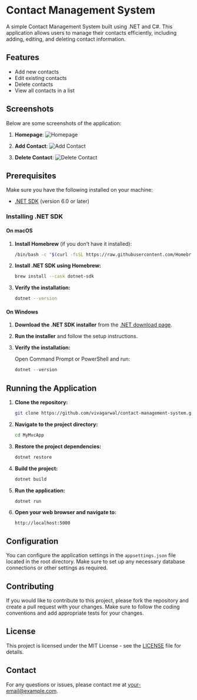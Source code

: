 # Contact Management System

A simple Contact Management System built using .NET and C#. This application allows users to manage their contacts efficiently, including adding, editing, and deleting contact information.

## Features

- Add new contacts
- Edit existing contacts
- Delete contacts
- View all contacts in a list

## Screenshots

Below are some screenshots of the application:

1. **Homepage**: 
   ![Homepage](screenshorts/Screenshot%202024-09-03%20at%2012.01.25 PM.png)

2. **Add Contact**: 
   ![Add Contact](screenshorts/Screenshot%202024-09-03%20at%2011.58.12 AM.png)

3. **Delete Contact**: 
   ![Delete Contact](screenshorts/Screenshot%202024-09-03%20at%2012.01.30 PM.png)

## Prerequisites

Make sure you have the following installed on your machine:

- [.NET SDK](https://dotnet.microsoft.com/download) (version 6.0 or later)

### Installing .NET SDK

#### On macOS

1. **Install Homebrew** (if you don’t have it installed):

    ```bash
    /bin/bash -c "$(curl -fsSL https://raw.githubusercontent.com/Homebrew/install/HEAD/install.sh)"
    ```

2. **Install .NET SDK using Homebrew:**

    ```bash
    brew install --cask dotnet-sdk
    ```

3. **Verify the installation:**

    ```bash
    dotnet --version
    ```

#### On Windows

1. **Download the .NET SDK installer** from the [.NET download page](https://dotnet.microsoft.com/download).

2. **Run the installer** and follow the setup instructions.

3. **Verify the installation:**

    Open Command Prompt or PowerShell and run:

    ```powershell
    dotnet --version
    ```

## Running the Application

1. **Clone the repository:**

    ```bash
    git clone https://github.com/vivagarwal/contact-management-system.git
    ```

2. **Navigate to the project directory:**

    ```bash
    cd MyMvcApp
    ```

3. **Restore the project dependencies:**

    ```bash
    dotnet restore
    ```

4. **Build the project:**

    ```bash
    dotnet build
    ```

5. **Run the application:**

    ```bash
    dotnet run
    ```

6. **Open your web browser and navigate to:**

    ```
    http://localhost:5000
    ```

## Configuration

You can configure the application settings in the `appsettings.json` file located in the root directory. Make sure to set up any necessary database connections or other settings as required.

## Contributing

If you would like to contribute to this project, please fork the repository and create a pull request with your changes. Make sure to follow the coding conventions and add appropriate tests for your changes.

## License

This project is licensed under the MIT License - see the [LICENSE](LICENSE) file for details.

## Contact

For any questions or issues, please contact me at [your-email@example.com](mailto:your-email@example.com).

